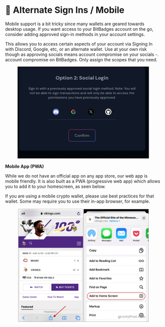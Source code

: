 # 📱 Alternate Sign Ins / Mobile

Mobile support is a bit tricky since many wallets are geared towards desktop usage. If you want access to your BitBadges account on the go, consider adding approved sign-in methods in your account settings.&#x20;

This allows you to access certain aspects of your account via Signing In with Discord, Google, etc, or an alternate wallet. Use at your own risk though as approving socials means account compromise on your socials -. account compromise on BitBadges. Only assign the scopes that you need.

<figure><img src="../../.gitbook/assets/image (158).png" alt=""><figcaption></figcaption></figure>

**Mobile App (PWA)**

While we do not have an official app on any app store, our web app is mobile friendly. It is also built as a PWA (progressive web app) which allows you to add it to your homescreen, as seen below.

If you are using a mobile crypto wallet, please use best practices for that wallet. Some may require you to use their in-app browser, for example.

<figure><img src="../../.gitbook/assets/image (41).png" alt=""><figcaption></figcaption></figure>
